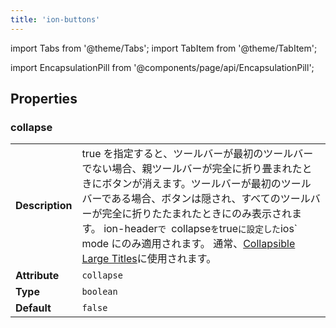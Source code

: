 ```yaml
---
title: 'ion-buttons'
---
```


import Tabs from '@theme/Tabs';
import TabItem from '@theme/TabItem';

<head>
  <title>ion-buttons: Toolbar Element with Named Slots for Buttons</title>
  <meta
    name="description"
    content="The Buttons component is a container element. Buttons placed in a toolbar should be inside the ion-buttons element and can be positioned using named slots."
  />
</head>

import EncapsulationPill from '@components/page/api/EncapsulationPill';

<EncapsulationPill type="scoped" />

## Properties

### collapse

|                 |                                                                                                                                                                                                                                                                                                                                                                                                                                            |
| --------------- | ------------------------------------------------------------------------------------------------------------------------------------------------------------------------------------------------------------------------------------------------------------------------------------------------------------------------------------------------------------------------------------------------------------------------------------------ |
| **Description** | true を指定すると、ツールバーが最初のツールバーでない場合、親ツールバーが完全に折り畳まれたときにボタンが消えます。ツールバーが最初のツールバーである場合、ボタンは隠され、すべてのツールバーが完全に折りたたまれたときにのみ表示されます。 ion-header`で `collapse`を`true`に設定した`ios` mode にのみ適用されます。 通常、[Collapsible Large Titles](https://ionicframework.com/docs/api/title#collapsible-large-titles)に使用されます。 |
| **Attribute**   | `collapse`                                                                                                                                                                                                                                                                                                                                                                                                                                 |
| **Type**        | `boolean`                                                                                                                                                                                                                                                                                                                                                                                                                                  |
| **Default**     | `false`                                                                                                                                                                                                                                                                                                                                                                                                                                    |
